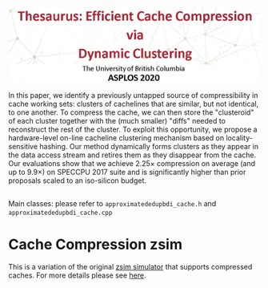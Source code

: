 ![Thesaurus](./resources/asplos.png)

In this paper, we identify a previously untapped source of compressibility in cache working sets: clusters of cachelines that are similar, but not identical, to one another.
 To compress the cache, we can then store the "clusteroid" of each cluster together with the (much smaller) "diffs" needed to reconstruct the rest of the cluster.
 To exploit this opportunity, we propose a hardware-level on-line cacheline clustering mechanism based on locality-sensitive hashing.
 Our method dynamically forms clusters as they appear in the data access stream and retires them as they disappear from the cache.
 Our evaluations show that we achieve 2.25× compression on average (and up to 9.9×) on SPECCPU 2017 suite and is significantly higher than prior proposals scaled to an iso-silicon budget.


##
Main classes: please refer to `approximatededupbdi_cache.h` and `approximatededupbdi_cache.cpp`


# Cache Compression zsim
This is a variation of the original [zsim simulator](https://github.com/s5z/zsim) that supports compressed caches. For more details please see [here](README_zsim.md).
